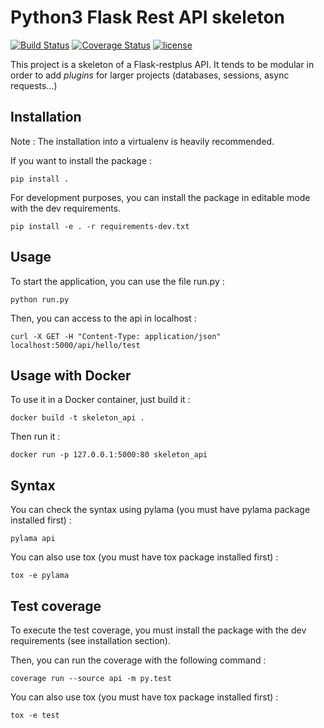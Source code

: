 # Python3 Flask Rest API skeleton

[![Build Status](https://travis-ci.org/MatthieuGouel/python-flask-api-skeleton.svg?branch=master)](https://travis-ci.org/MatthieuGouel/python-flask-api-skeleton)
[![Coverage Status](https://coveralls.io/repos/github/MatthieuGouel/python-flask-api-skeleton/badge.svg)](https://coveralls.io/github/MatthieuGouel/python-flask-api-skeleton)
[![license](https://img.shields.io/github/license/MatthieuGouel/python-flask-api-skeleton.svg)](https://github.com/MatthieuGouel/python-flask-api-skeleton/blob/master/LICENSE)

This project is a skeleton of a Flask-restplus API. It tends to be modular in order to add *plugins* for larger projects (databases, sessions, async requests...)

## Installation

Note : The installation into a virtualenv is heavily recommended.

If you want to install the package :

```
pip install .
```

For development purposes, you can install the package in editable mode with the dev requirements.

```
pip install -e . -r requirements-dev.txt
```

## Usage

To start the application, you can use the file run.py :

```
python run.py
```

Then, you can access to the api in localhost :

```
curl -X GET -H "Content-Type: application/json" localhost:5000/api/hello/test
```

## Usage with Docker

To use it in a Docker container, just build it :

```
docker build -t skeleton_api .
```

Then run it :

```
docker run -p 127.0.0.1:5000:80 skeleton_api
```

## Syntax

You can check the syntax using pylama (you must have pylama package installed first) :

```
pylama api
```

You can also use tox (you must have tox package installed first) :

```
tox -e pylama
```

## Test coverage

To execute the test coverage, you must install the package with the dev requirements (see installation section).

Then, you can run the coverage with the following command :

```
coverage run --source api -m py.test
```

You can also use tox (you must have tox package installed first) :

```
tox -e test
```
